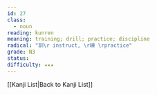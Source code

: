 ```yaml
---
id: 27
class:
  - noun
reading: kunren
meaning: training; drill; practice; discipline
radical: "訓\r instruct, \r練 \rpractice"
grade: N3
status:
difficulty: ★★★
---
```

[[Kanji List|Back to Kanji List]]